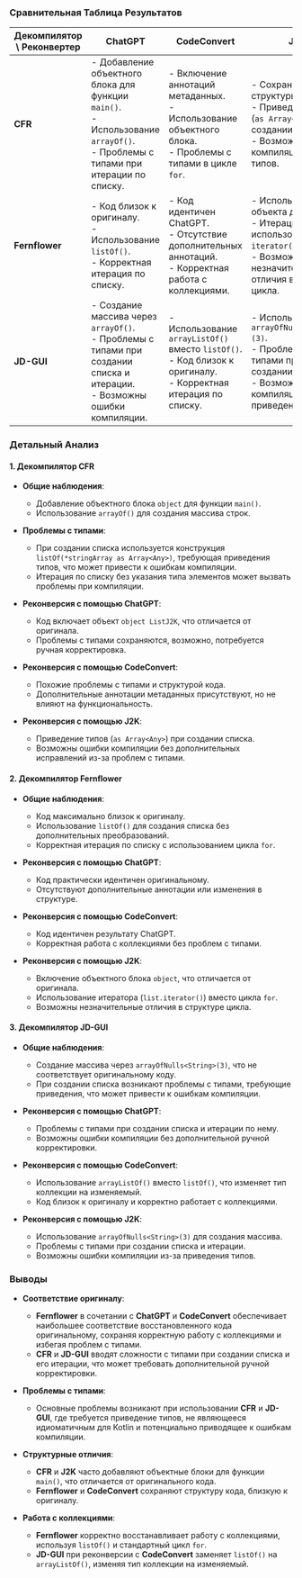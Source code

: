 ### Сравнительная Таблица Результатов

| **Декомпилятор \ Реконвертер** | **ChatGPT**                                                                                                                                      | **CodeConvert**                                                                                                                               | **J2K**                                                                                                                                           |
|--------------------------------|---------------------------------------------------------------------------------------------------------------------------------------------------|-----------------------------------------------------------------------------------------------------------------------------------------------|---------------------------------------------------------------------------------------------------------------------------------------------------|
| **CFR**                        | - Добавление объектного блока для функции `main()`. <br> - Использование `arrayOf()`. <br> - Проблемы с типами при итерации по списку.            | - Включение аннотаций метаданных. <br> - Использование объектного блока. <br> - Проблемы с типами в цикле `for`.                              | - Сохранение структуры объекта. <br> - Приведение типов (`as Array<Any>`) при создании списка. <br> - Возможны ошибки компиляции из-за типов.      |
| **Fernflower**                 | - Код близок к оригиналу. <br> - Использование `listOf()`. <br> - Корректная итерация по списку.                                                   | - Код идентичен ChatGPT. <br> - Отсутствие дополнительных аннотаций. <br> - Корректная работа с коллекциями.                                  | - Использование объекта для `main()`. <br> - Итерация с использованием `iterator()`. <br> - Возможны незначительные отличия в структуре цикла.     |
| **JD-GUI**                     | - Создание массива через `arrayOf()`. <br> - Проблемы с типами при создании списка и итерации. <br> - Возможны ошибки компиляции.                 | - Использование `arrayListOf()` вместо `listOf()`. <br> - Код близок к оригиналу. <br> - Корректная итерация по списку.                       | - Использование `arrayOfNulls<String>(3)`. <br> - Проблемы с типами при создании списка. <br> - Возможны ошибки компиляции из-за приведения типов. |

### Детальный Анализ

#### 1. Декомпилятор CFR

- **Общие наблюдения**:
    - Добавление объектного блока `object` для функции `main()`.
    - Использование `arrayOf()` для создания массива строк.

- **Проблемы с типами**:
    - При создании списка используется конструкция `listOf(*stringArray as Array<Any>)`, требующая приведения типов, что может привести к ошибкам компиляции.
    - Итерация по списку без указания типа элементов может вызвать проблемы при компиляции.

- **Реконверсия с помощью ChatGPT**:
    - Код включает объект `object ListJ2K`, что отличается от оригинала.
    - Проблемы с типами сохраняются, возможно, потребуется ручная корректировка.

- **Реконверсия с помощью CodeConvert**:
    - Похожие проблемы с типами и структурой кода.
    - Дополнительные аннотации метаданных присутствуют, но не влияют на функциональность.

- **Реконверсия с помощью J2K**:
    - Приведение типов (`as Array<Any>`) при создании списка.
    - Возможны ошибки компиляции без дополнительных исправлений из-за проблем с типами.

#### 2. Декомпилятор Fernflower

- **Общие наблюдения**:
    - Код максимально близок к оригиналу.
    - Использование `listOf()` для создания списка без дополнительных преобразований.
    - Корректная итерация по списку с использованием цикла `for`.

- **Реконверсия с помощью ChatGPT**:
    - Код практически идентичен оригинальному.
    - Отсутствуют дополнительные аннотации или изменения в структуре.

- **Реконверсия с помощью CodeConvert**:
    - Код идентичен результату ChatGPT.
    - Корректная работа с коллекциями без проблем с типами.

- **Реконверсия с помощью J2K**:
    - Включение объектного блока `object`, что отличается от оригинала.
    - Использование итератора (`list.iterator()`) вместо цикла `for`.
    - Возможны незначительные отличия в структуре цикла.

#### 3. Декомпилятор JD-GUI

- **Общие наблюдения**:
    - Создание массива через `arrayOfNulls<String>(3)`, что не соответствует оригинальному коду.
    - При создании списка возникают проблемы с типами, требующие приведения, что может привести к ошибкам компиляции.

- **Реконверсия с помощью ChatGPT**:
    - Проблемы с типами при создании списка и итерации по нему.
    - Возможны ошибки компиляции без дополнительной ручной корректировки.

- **Реконверсия с помощью CodeConvert**:
    - Использование `arrayListOf()` вместо `listOf()`, что изменяет тип коллекции на изменяемый.
    - Код близок к оригиналу и корректно работает с коллекциями.

- **Реконверсия с помощью J2K**:
    - Использование `arrayOfNulls<String>(3)` для создания массива.
    - Проблемы с типами при создании списка и итерации.
    - Возможны ошибки компиляции из-за приведения типов.

### Выводы

- **Соответствие оригиналу**:
    - **Fernflower** в сочетании с **ChatGPT** и **CodeConvert** обеспечивает наибольшее соответствие восстановленного кода оригинальному, сохраняя корректную работу с коллекциями и избегая проблем с типами.
    - **CFR** и **JD-GUI** вводят сложности с типами при создании списка и его итерации, что может требовать дополнительной ручной корректировки.

- **Проблемы с типами**:
    - Основные проблемы возникают при использовании **CFR** и **JD-GUI**, где требуется приведение типов, не являющееся идиоматичным для Kotlin и потенциально приводящее к ошибкам компиляции.

- **Структурные отличия**:
    - **CFR** и **J2K** часто добавляют объектные блоки для функции `main()`, что отличается от оригинального кода.
    - **Fernflower** и **CodeConvert** сохраняют структуру кода, близкую к оригиналу.

- **Работа с коллекциями**:
    - **Fernflower** корректно восстанавливает работу с коллекциями, используя `listOf()` и стандартный цикл `for`.
    - **JD-GUI** при реконверсии с **CodeConvert** заменяет `listOf()` на `arrayListOf()`, изменяя тип коллекции на изменяемый.